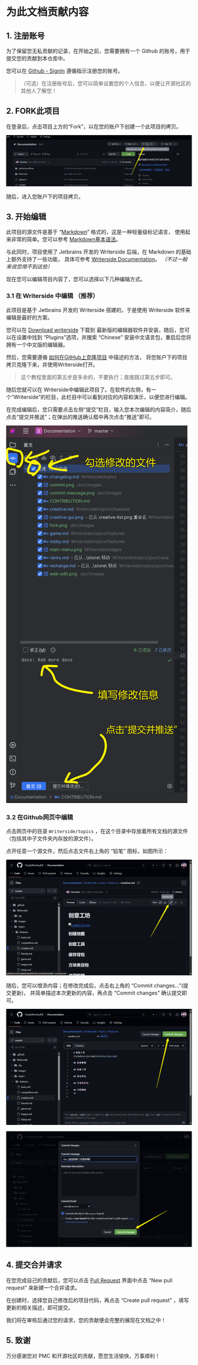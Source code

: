 # 为此文档贡献内容

## 1. 注册账号

为了保留您无私贡献的记录，在开始之前，您需要拥有一个 Github 的账号，用于提交您的贡献到本仓库中。

您可以在 [Github - SignIn](https://github.com/signup) 遵循指示注册您的账号。

>（可选）在注册账号后，您可以简单设置您的个人信息，以便让开源社区的其他人了解您！

## 2. FORK此项目

在登录后，点击项目上方的“Fork”，以在您的账户下创建一个此项目的拷贝。

![fork](.doc/images/fork.png)

随后，进入您账户下的项目拷贝。

## 3. 开始编辑

此项目的源文件是基于 “[Markdown](https://markdown.com.cn/)” 格式的，这是一种轻量级标记语言，
使用起来非常的简单。您可以参考 [Markdown基本语法](https://markdown.com.cn/basic-syntax/)。

与此同时，项目使用了 Jetbrains 开发的 Writerside 后端，在 Markdown 的基础上额外支持了一些功能，
具体可参考 [Writerside Documentation](https://www.jetbrains.com/help/writerside/semantic-markup-reference.html)。
_（不过一般来说您用不到这些）_


现在您可以编辑项目内容了，您可以选择以下几种编辑方式。

### 3.1 在 Writerside 中编辑 （推荐）

此项目是基于 Jetbrains 开发的 Writerside 搭建的，于是使用 Writerside 软件来编辑是最好的方案。

您可以在 [Download writerside](https://www.jetbrains.com/writerside/download/#section=windows) 下载到
最新版的编辑器软件并安装，随后，您可以在设置中找到 “Plugins”选项，并搜索 “Chinese” 安装中文语言包，重启后您将拥有一个中文版的编辑器。

然后，您需要遵循 [如何在GitHub上克隆项目](https://blog.csdn.net/qq_48271007/article/details/126050656) 中描述的方法，
将您账户下的项目拷贝克隆下来，并使用Writerside打开。

> 这个教程里面的第五步是多余的，不要执行；直接跳过第五步即可。

随后您就可以在 Writerside中编辑此项目了。在软件的左侧，有一个“Writerside”的栏目，此栏目中可以看到对应的内容和演示，以便您进行编辑。

在完成编辑后，您只需要点击左侧“提交”栏目，输入您本次编辑的内容简介，随后点击“提交并推送”；在弹出的推送确认框中再次点击“推送”即可。

![img.png](.doc/images/writerside-commit.png)

### 3.2 在Github网页中编辑

点击网页中的目录 `Writerside/topics` ，在这个目录中存放着所有文档的源文件（包括其中子文件夹内存放的源文件）。

点开任意一个源文件，然后点击文件右上角的 “铅笔” 图标，如图所示：

![web-editor](.doc/images/web-edit.png)

随后，您可以增添内容；在修改完成后，点击右上角的 “Commit changes...”(提交更新)，
并简单描述本次更新的内容，再点击 “Commit changes” 确认提交即可。

![img.png](.doc/images/commit.png)

![img.png](.doc/images/commit-message.png)

## 4. 提交合并请求

在您完成自己的贡献后，您可以点击 [Pull Request](https://github.com/PurpleMonkeyMC/Documentation/pulls) 界面中点击 “New pull request” 
来新建一个合并请求。

在创建时，选择您自己修改后的项目代码，再点击 “Create pull request” ，填写更新的相关描述，即可提交。

我们将在审核后通过您的请求，您的贡献便会完整的展现在文档之中！


## 5. 致谢

万分感谢您对 PMC 和开源社区的贡献，愿您生活愉快，万事顺利！